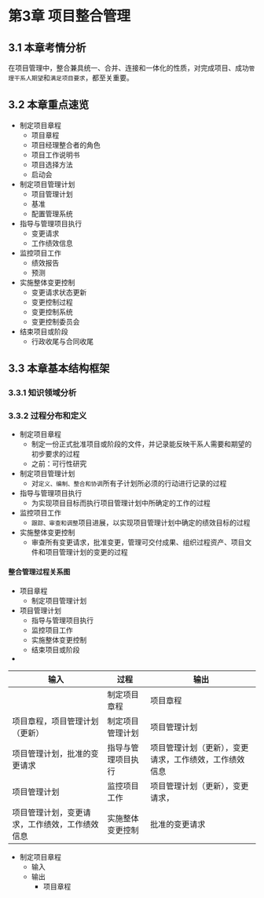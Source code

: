 
# 第3章 项目整合管理

## 3.1 本章考情分析

在项目管理中，整合兼具统一、合并、连接和一体化的性质，对完成项目、成功`管理干系人期望`和`满足项目要求`，都至关重要。

## 3.2 本章重点速览

* 制定项目章程
  * 项目章程
  * 项目经理整合者的角色
  * 项目工作说明书
  * 项目选择方法
  * 启动会
* 制定项目管理计划
  * 项目管理计划
  * 基准
  * 配置管理系统
* 指导与管理项目执行
  * 变更请求
  * 工作绩效信息
* 监控项目工作
  * 绩效报告
  * 预测
* 实施整体变更控制
  * 变更请求状态更新
  * 变更控制过程
  * 变更控制系统
  * 变更控制委员会
* 结束项目或阶段
  * 行政收尾与合同收尾

## 3.3 本章基本结构框架

### 3.3.1 知识领域分析

### 3.3.2 过程分布和定义

* 制定项目章程
  * 制定一份正式批准项目或阶段的文件，并记录能反映干系人需要和期望的初步要求的过程
  * 之前：可行性研究
* 制定项目管理计划
  * 对`定义、编制、整合和协调`所有子计划所必须的行动进行记录的过程
* 指导与管理项目执行
  * 为实现项目目标而执行项目管理计划中所确定的工作的过程
* 监控项目工作
  * `跟踪、审查和调整`项目进展，以实现项目管理计划中确定的绩效目标的过程
* 实施整体变更控制
  * 审查所有变更请求，批准变更，管理可交付成果、组织过程资产、项目文件和项目管理计划的变更的过程

#### 整合管理过程关系图

* 项目章程
  * 制定项目管理计划
* 项目管理计划
  * 指导与管理项目执行
  * 监控项目工作
  * 实施整体变更控制
  * 结束项目或阶段
*                   

|输入|过程|输出|
|-|-|-|
|                                          |制定项目章程      |项目章程                                          |
|项目章程，项目管理计划（更新）               |制定项目管理计划  |项目管理计划                                      |
|项目管理计划，批准的变更请求                |指导与管理项目执行 |项目管理计划（更新），变更请求，工作绩效，工作绩效信息|
|项目管理计划                               |监控项目工作      |项目管理计划（更新），变更请求，                    |
|项目管理计划，变更请求，工作绩效，工作绩效信息|实施整体变更控制  |批准的变更请求

* 制定项目章程
  * 输入
  * 输出
    * 项目章程